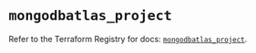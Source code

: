 # `mongodbatlas_project`

Refer to the Terraform Registry for docs: [`mongodbatlas_project`](https://registry.terraform.io/providers/mongodb/mongodbatlas/1.14.0/docs/resources/project).
